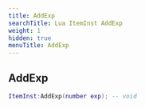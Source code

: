 ```yaml
---
title: AddExp
searchTitle: Lua ItemInst AddExp
weight: 1
hidden: true
menuTitle: AddExp
---
```

## AddExp
```lua
ItemInst:AddExp(number exp); -- void
```